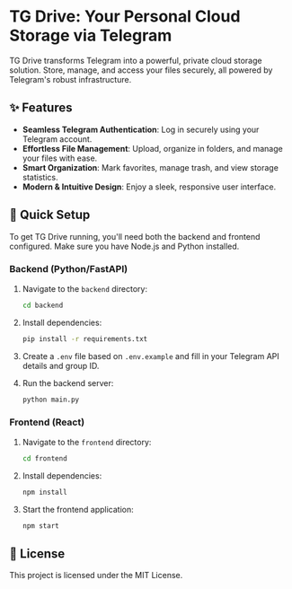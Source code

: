 # TG Drive: Your Personal Cloud Storage via Telegram

TG Drive transforms Telegram into a powerful, private cloud storage solution. Store, manage, and access your files securely, all powered by Telegram's robust infrastructure.

## ✨ Features

- **Seamless Telegram Authentication**: Log in securely using your Telegram account.
- **Effortless File Management**: Upload, organize in folders, and manage your files with ease.
- **Smart Organization**: Mark favorites, manage trash, and view storage statistics.
- **Modern & Intuitive Design**: Enjoy a sleek, responsive user interface.

## 🚀 Quick Setup

To get TG Drive running, you'll need both the backend and frontend configured. Make sure you have Node.js and Python installed.

### Backend (Python/FastAPI)

1.  Navigate to the `backend` directory:
    ```bash
    cd backend
    ```
2.  Install dependencies:
    ```bash
    pip install -r requirements.txt
    ```
3.  Create a `.env` file based on `.env.example` and fill in your Telegram API details and group ID.

4.  Run the backend server:
    ```bash
    python main.py
    ```

### Frontend (React)

1.  Navigate to the `frontend` directory:
    ```bash
    cd frontend
    ```
2.  Install dependencies:
    ```bash
    npm install
    ```
3.  Start the frontend application:
    ```bash
    npm start
    ```

## 📄 License

This project is licensed under the MIT License.
